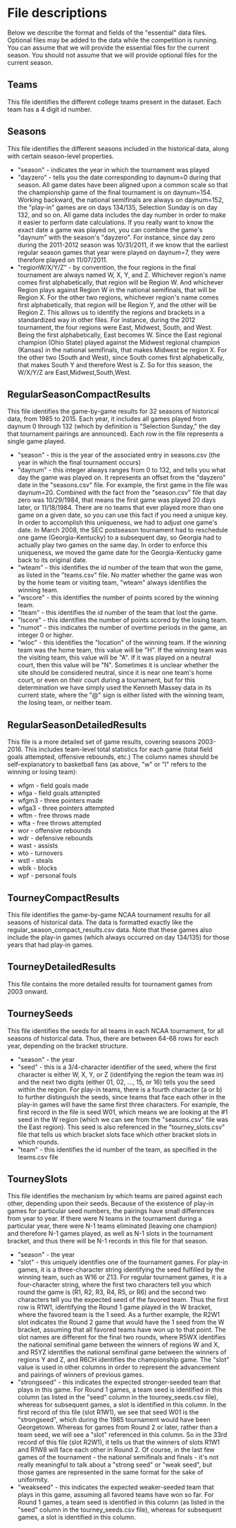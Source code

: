 # File descriptions

Below we describe the format and fields of the "essential" data files. Optional files may be added to the data while the competition is running. You can assume that we will provide the essential files for the current season. You should not assume that we will provide optional files for the current season.

## Teams

This file identifies the different college teams present in the dataset. Each team has a 4 digit id number.

## Seasons

This file identifies the different seasons included in the historical data, along with certain season-level properties.

- "season" - indicates the year in which the tournament was played
- "dayzero" - tells you the date corresponding to daynum=0 during that season. All game dates have been aligned upon a common scale so that the championship game of the final tournament is on daynum=154. Working backward, the national semifinals are always on daynum=152, the "play-in" games are on days 134/135, Selection Sunday is on day 132, and so on. All game data includes the day number in order to make it easier to perform date calculations. If you really want to know the exact date a game was played on, you can combine the game's "daynum" with the season's "dayzero". For instance, since day zero during the 2011-2012 season was 10/31/2011, if we know that the earliest regular season games that year were played on daynum=7, they were therefore played on 11/07/2011.
- "regionW/X/Y/Z" - by convention, the four regions in the final tournament are always named W, X, Y, and Z. Whichever region's name comes first alphabetically, that region will be Region W. And whichever Region plays against Region W in the national semifinals, that will be Region X. For the other two regions, whichever region's name comes first alphabetically, that region will be Region Y, and the other will be Region Z. This allows us to identify the regions and brackets in a standardized way in other files. For instance, during the 2012 tournament, the four regions were East, Midwest, South, and West. Being the first alphabetically, East becomes W. Since the East regional champion (Ohio State) played against the Midwest regional champion (Kansas) in the national semifinals, that makes Midwest be region X. For the other two (South and West), since South comes first alphabetically, that makes South Y and therefore West is Z. So for this season, the W/X/Y/Z are East,Midwest,South,West.

## RegularSeasonCompactResults

This file identifies the game-by-game results for 32 seasons of historical data, from 1985 to 2015. Each year, it includes all games played from daynum 0 through 132 (which by definition is "Selection Sunday," the day that tournament pairings are announced). Each row in the file represents a single game played.

- "season" - this is the year of the associated entry in seasons.csv (the year in which the final tournament occurs)
- "daynum" - this integer always ranges from 0 to 132, and tells you what day the game was played on. It represents an offset from the "dayzero" date in the "seasons.csv" file. For example, the first game in the file was daynum=20. Combined with the fact from the "season.csv" file that day zero was 10/29/1984, that means the first game was played 20 days later, or 11/18/1984. There are no teams that ever played more than one game on a given date, so you can use this fact if you need a unique key. In order to accomplish this uniqueness, we had to adjust one game's date. In March 2008, the SEC postseason tournament had to reschedule one game (Georgia-Kentucky) to a subsequent day, so Georgia had to actually play two games on the same day. In order to enforce this uniqueness, we moved the game date for the Georgia-Kentucky game back to its original date.
- "wteam" - this identifies the id number of the team that won the game, as listed in the "teams.csv" file. No matter whether the game was won by the home team or visiting team, "wteam" always identifies the winning team.
- "wscore" - this identifies the number of points scored by the winning team.
- "lteam" - this identifies the id number of the team that lost the game.
- "lscore" - this identifies the number of points scored by the losing team.
- "numot" - this indicates the number of overtime periods in the game, an integer 0 or higher.
- "wloc" - this identifies the "location" of the winning team. If the winning team was the home team, this value will be "H". If the winning team was the visiting team, this value will be "A". If it was played on a neutral court, then this value will be "N". Sometimes it is unclear whether the site should be considered neutral, since it is near one team's home court, or even on their court during a tournament, but for this determination we have simply used the Kenneth Massey data in its current state, where the "@" sign is either listed with the winning team, the losing team, or neither team.

## RegularSeasonDetailedResults

This file is a more detailed set of game results, covering seasons 2003-2016. This includes team-level total statistics for each game (total field goals attempted, offensive rebounds, etc.) The column names should be self-explanatory to basketball fans (as above, "w" or "l" refers to the winning or losing team):

- wfgm - field goals made
- wfga - field goals attempted
- wfgm3 - three pointers made
- wfga3 - three pointers attempted
- wftm - free throws made
- wfta - free throws attempted
- wor - offensive rebounds
- wdr - defensive rebounds
- wast - assists
- wto - turnovers
- wstl - steals
- wblk - blocks
- wpf - personal fouls

## TourneyCompactResults

This file identifies the game-by-game NCAA tournament results for all seasons of historical data. The data is formatted exactly like the regular_season_compact_results.csv data. Note that these games also include the play-in games (which always occurred on day 134/135) for those years that had play-in games.

## TourneyDetailedResults

This file contains the more detailed results for tournament games from 2003 onward.

## TourneySeeds

This file identifies the seeds for all teams in each NCAA tournament, for all seasons of historical data. Thus, there are between 64-68 rows for each year, depending on the bracket structure.

- "season" - the year
- "seed" - this is a 3/4-character identifier of the seed, where the first character is either W, X, Y, or Z (identifying the region the team was in) and the next two digits (either 01, 02, ..., 15, or 16) tells you the seed within the region. For play-in teams, there is a fourth character (a or b) to further distinguish the seeds, since teams that face each other in the play-in games will have the same first three characters. For example, the first record in the file is seed W01, which means we are looking at the #1 seed in the W region (which we can see from the "seasons.csv" file was the East region). This seed is also referenced in the "tourney_slots.csv" file that tells us which bracket slots face which other bracket slots in which rounds.
- "team" - this identifies the id number of the team, as specified in the teams.csv file

## TourneySlots

This file identifies the mechanism by which teams are paired against each other, depending upon their seeds. Because of the existence of play-in games for particular seed numbers, the pairings have small differences from year to year. If there were N teams in the tournament during a particular year, there were N-1 teams eliminated (leaving one champion) and therefore N-1 games played, as well as N-1 slots in the tournament bracket, and thus there will be N-1 records in this file for that season.

- "season" - the year
- "slot" - this uniquely identifies one of the tournament games. For play-in games, it is a three-character string identifying the seed fulfilled by the winning team, such as W16 or Z13. For regular tournament games, it is a four-character string, where the first two characters tell you which round the game is (R1, R2, R3, R4, R5, or R6) and the second two characters tell you the expected seed of the favored team. Thus the first row is R1W1, identifying the Round 1 game played in the W bracket, where the favored team is the 1 seed. As a further example, the R2W1 slot indicates the Round 2 game that would have the 1 seed from the W bracket, assuming that all favored teams have won up to that point. The slot names are different for the final two rounds, where R5WX identifies the national semifinal game between the winners of regions W and X, and R5YZ identifies the national semifinal game between the winners of regions Y and Z, and R6CH identifies the championship game. The "slot" value is used in other columns in order to represent the advancement and pairings of winners of previous games.
- "strongseed" - this indicates the expected stronger-seeded team that plays in this game. For Round 1 games, a team seed is identified in this column (as listed in the "seed" column in the tourney_seeds.csv file), whereas for subsequent games, a slot is identified in this column. In the first record of this file (slot R1W1), we see that seed W01 is the "strongseed", which during the 1985 tournament would have been Georgetown. Whereas for games from Round 2 or later, rather than a team seed, we will see a "slot" referenced in this column. So in the 33rd record of this file (slot R2W1), it tells us that the winners of slots R1W1 and R1W8 will face each other in Round 2. Of course, in the last few games of the tournament - the national semifinals and finals - it's not really meaningful to talk about a "strong seed" or "weak seed", but those games are represented in the same format for the sake of uniformity.
- "weakseed" - this indicates the expected weaker-seeded team that plays in this game, assuming all favored teams have won so far. For Round 1 games, a team seed is identified in this column (as listed in the "seed" column in the tourney_seeds.csv file), whereas for subsequent games, a slot is identified in this column.